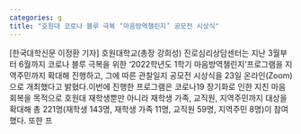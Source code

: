```yaml
---
categories: g
title: "호원대 코로나 블루 극복 ‘마음방역챌린지’ 공모전 시상식"
---
```

[한국대학신문 이정환 기자] 호원대학교(총장 강희성) 진로심리상담센터는 지난 3월부터 6월까지 코로나 블루 극복을 위한 ‘2022학년도 1학기 마음방역챌린지’프로그램을 지역주민까지 확대해 진행하고, 그에 따른 관찰일지 공모전 시상식을 23일 온라인(Zoom)으로 개최했다고 밝혔다.이번에 진행한 프로그램은 코로나19 장기화로 인한 지친 마음 회복을 목적으로 호원대 재학생뿐만 아니라 재학생 가족, 교직원, 지역주민까지 대상을 확대해 총 221명(재학생 143명, 재학생 가족 11명, 교직원 59명, 지역주민 8명)이 참여했다. 또한 프